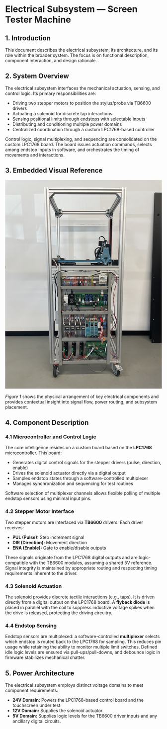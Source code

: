 # Electrical Subsystem — Screen Tester Machine  

## 1. Introduction

This document describes the electrical subsystem, its architecture, and its role within the broader system. The focus is on functional description, component interaction, and design rationale.

## 2. System Overview

The electrical subsystem interfaces the mechanical actuation, sensing, and control logic. Its primary responsibilities are:

- Driving two stepper motors to position the stylus/probe via TB6600 drivers  
- Actuating a solenoid for discrete tap interactions  
- Sensing positional limits through endstops with selectable inputs  
- Distributing and conditioning multiple power domains  
- Centralized coordination through a custom LPC1768-based controller  

Control logic, signal multiplexing, and sequencing are consolidated on the custom LPC1768 board. The board issues actuation commands, selects among endstop inputs in software, and orchestrates the timing of movements and interactions.

## 3. Embedded Visual Reference

![Figure 1: Electrical subsystem layout including the two TB6600 stepper drivers (bottom left), the custom LPC1768 control board (bottom right), power distribution, and endstop multiplexing.](./images/IMG_3673.jpeg)

*Figure 1* shows the physical arrangement of key electrical components and provides contextual insight into signal flow, power routing, and subsystem placement.

## 4. Component Description

### 4.1 Microcontroller and Control Logic

The core intelligence resides on a custom board based on the **LPC1768** microcontroller. This board:

- Generates digital control signals for the stepper drivers (pulse, direction, enable)  
- Drives the solenoid actuator directly via a digital output  
- Samples endstop states through a software-controlled multiplexer  
- Manages synchronization and sequencing for test routines  

Software selection of multiplexer channels allows flexible polling of multiple endstop sensors using minimal input pins.

### 4.2 Stepper Motor Interface

Two stepper motors are interfaced via **TB6600** drivers. Each driver receives:

- **PUL (Pulse):** Step increment signal  
- **DIR (Direction):** Movement direction  
- **ENA (Enable):** Gate to enable/disable outputs  

These signals originate from the LPC1768 digital outputs and are logic-compatible with the TB6600 modules, assuming a shared 5V reference. Signal integrity is maintained by appropriate routing and respecting timing requirements inherent to the driver.

### 4.3 Solenoid Actuation

The solenoid provides discrete tactile interactions (e.g., taps). It is driven directly from a digital output on the LPC1768 board. A **flyback diode** is placed in parallel with the coil to suppress inductive voltage spikes when the drive is released, protecting the driving circuitry.

### 4.4 Endstop Sensing

Endstop sensors are multiplexed: a software-controlled **multiplexer** selects which endstop is routed back to the LPC1768 for sampling. This reduces pin usage while retaining the ability to monitor multiple limit switches. Defined idle logic levels are ensured via pull-ups/pull-downs, and debounce logic in firmware stabilizes mechanical chatter.

## 5. Power Architecture

The electrical subsystem employs distinct voltage domains to meet component requirements:

- **24V Domain:** Powers the LPC1768-based control board and the touchscreen under test.  
- **12V Domain:** Supplies the solenoid actuator.  
- **5V Domain:** Supplies logic levels for the TB6600 driver inputs and any ancillary digital circuits.  

